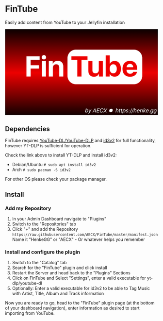 # FinTube

Easily add content from YouTube to your Jellyfin installation

![](https://raw.githubusercontent.com/AECX/FinTube/master/Assets/logo.png)

## Dependencies

FinTube requires [YouTube-DL/YouTube-DLP](https://github.com/yt-dlp/yt-dlp) and [id3v2](https://sourceforge.net/projects/id3v2/) for full functionality, however YT-DLP is sufficient for operation.

Check the link above to install YT-DLP and install id3v2:

- Debian/Ubuntu `# sudo apt install id3v2`
- Arch `# sudo pacman -S id3v2`

For other OS please check your package manager.

## Install

### Add my Repository

1. In your Admin Dashboard navigate to "Plugins"
2. Switch to the "Repositories" tab
3. Click "+" and add the Repository `https://raw.githubusercontent.com/AECX/FinTube/master/manifest.json`
   Name it "HenkeGG" or "AECX" - Or whatever helps you remember

### Install and configure the plugin

1. Switch to the "Catalog" tab
2. Search for the "FinTube" plugin and click install
3. Restart the Server and head back to the "Plugins" Sections
4. Click on FinTube and Select "Settings", enter a valid executable for yt-dlp/youtube-dl
5. Optionally: Enter a valid executable for id3v2 to be able to Tag Music with Artist, Title, Album and Track information

Now you are ready to go, head to the "FinTube" plugin page (at the bottom of your dashboard navigation), enter information as desired to start importing from YouTube.
